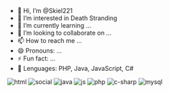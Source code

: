 - 👋 Hi, I’m @Skiel221
- 👀 I’m interested in Death Stranding
- 🌱 I’m currently learning ...
- 💞️ I’m looking to collaborate on ...
- 📫 How to reach me ...
- 😄 Pronouns: ...
- ⚡ Fun fact: ...
- 👾 Lenguages: PHP, Java, JavaScript, C#

![html](https://github.com/user-attachments/assets/65c97774-c0ca-433a-8477-fa805aa0dec5)
![social](https://github.com/user-attachments/assets/89ccfcbd-4695-4181-89c5-ed0766a3e71b)
![java](https://github.com/user-attachments/assets/c880e2d0-7a1a-4876-8f0e-475d40bac814)
![js](https://github.com/user-attachments/assets/5508aab2-1d26-40a2-8b72-09a9afe56c68)
![php](https://github.com/user-attachments/assets/f2bb0c15-6942-43d9-8fac-dbe4a9b98d0f)
![c-sharp](https://github.com/user-attachments/assets/688e879a-09e9-44cc-878d-783f855d7f92)
![mysql](https://github.com/user-attachments/assets/8ab62382-2a1d-47b3-938b-32cdda98876c)

<!---
Skiel221/Skiel221 is a ✨ special ✨ repository because its `README.md` (this file) appears on your GitHub profile.
You can click the Preview link to take a look at your changes.
--->
